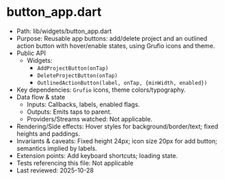 # button_app.dart

- Path: lib/widgets/button_app.dart
- Purpose: Reusable app buttons: add/delete project and an outlined action button with hover/enable states, using Grufio icons and theme.
- Public API
  - Widgets:
    - `AddProjectButton(onTap)`
    - `DeleteProjectButton(onTap)`
    - `OutlinedActionButton(label, onTap, {minWidth, enabled})`
- Key dependencies: `Grufio` icons, theme colors/typography.
- Data flow & state
  - Inputs: Callbacks, labels, enabled flags.
  - Outputs: Emits taps to parent.
  - Providers/Streams watched: Not applicable.
- Rendering/Side effects: Hover styles for background/border/text; fixed heights and paddings.
- Invariants & caveats: Fixed height 24px; icon size 20px for add button; semantics implied by labels.
- Extension points: Add keyboard shortcuts; loading state.
- Tests referencing this file: Not applicable
- Last reviewed: 2025-10-28
